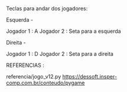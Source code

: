 Teclas para andar dos jogadores: 

Esquerda - 

Jogador 1 : A
Jogador 2 : Seta para a esquerda

Direita - 

Jogador 1 : D
Jogador 2 : Seta para a direita



REFERENCIAS :

referencia/jogo_v12.py
https://dessoft.insper-comp.com.br/conteudo/pygame